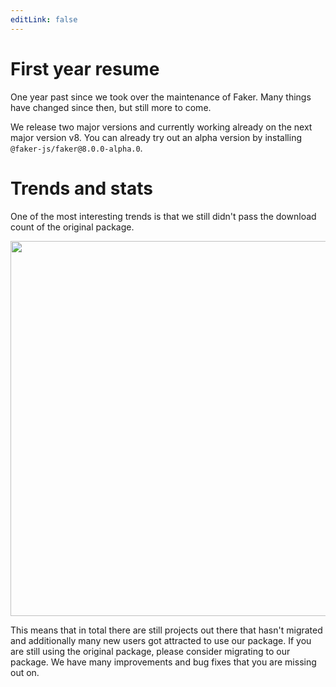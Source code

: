 ```yaml
---
editLink: false
---
```


# First year resume

One year past since we took over the maintenance of Faker. Many things have changed since then, but still more to come.

We release two major versions and currently working already on the next major version v8. You can already try out an alpha version by installing `@faker-js/faker@8.0.0-alpha.0`.

# Trends and stats

One of the most interesting trends is that we still didn't pass the download count of the original package.

<div style="text-align: center;"><img src="/npm-trend-faker-vs-faker-2022.jpg" width="600" /></div>

This means that in total there are still projects out there that hasn't migrated and additionally many new users got attracted to use our package.
If you are still using the original package, please consider migrating to our package. We have many improvements and bug fixes that you are missing out on.
